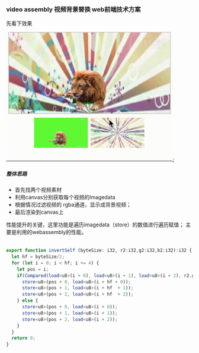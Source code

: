 ### video assembly 视频背景替换  web前端技术方案

先看下效果

![](./img/rst.gif);

##### 整体思路

- 首先找两个视频素材
- 利用canvas分别获取每个视频的Imagedata
- 根据情况过滤视频的 rgba通道，显示成背景视频；
- 最后渲染到canvas上 

性能提升的关键，这里功能是遍历imagedata（store）的数值进行遍历赋值；
主要是利用的webassembly的性能。

```typescript

export function invertSelf (byteSize: i32, r2:i32,g2:i32,b2:i32):i32 {
  let hf = byteSize/2;
  for (let i = 0; i < hf; i += 4) {
    let pos = i;
    if(Compared(load<u8>(i + 0), load<u8>(i + 1), load<u8>(i + 2), r2,g2,b2)) {
      store<u8>(pos + 0, load<u8>(i + hf + 0));
      store<u8>(pos + 1, load<u8>(i + hf  + 1));
      store<u8>(pos + 2, load<u8>(i + hf  + 2));
    } else {
      store<u8>(pos + 0, load<u8>(i + 0));
      store<u8>(pos + 1, load<u8>(i + 1));
      store<u8>(pos + 2, load<u8>(i + 2));
    }
  }
  return 0;
}

```